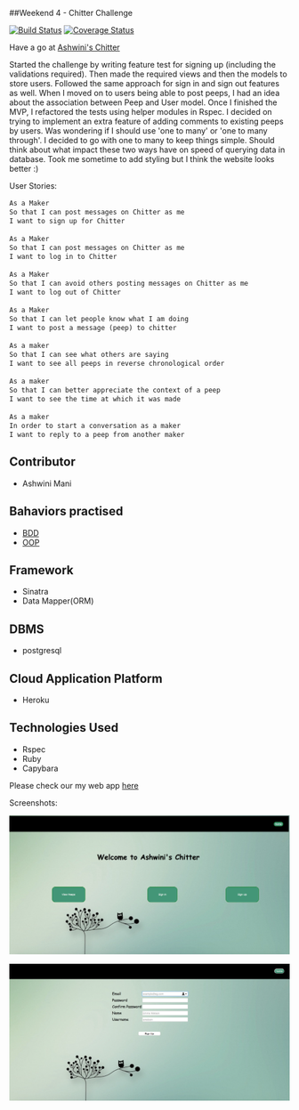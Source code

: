 ##Weekend 4 - Chitter Challenge

[![Build Status](https://travis-ci.org/AAMani5/chitter-challenge.svg?branch=master)](https://travis-ci.org/AAMani5/chitter-challenge)
[![Coverage Status](https://coveralls.io/repos/github/AAMani5/chitter-challenge/badge.svg?branch=master)](https://coveralls.io/github/AAMani5/chitter-challenge?branch=master)


Have a go at [Ashwini's Chitter](https://chitter-ash.herokuapp.com)

Started the challenge by writing feature test for signing up (including the validations required). Then made the required views and then the models to store users. Followed the same approach for sign in and sign out features as well. When I moved on to users being able to post peeps, I had an idea about the association between Peep and User model. Once I finished the MVP, I refactored the tests using helper modules in Rspec. I decided on trying to implement an extra feature of adding comments to existing peeps by users. Was wondering if I should use 'one to many' or 'one to many through'. I decided to go with one to many to keep things simple. Should think about what impact these two ways have on speed of querying data in database. Took me sometime to add styling but I think the website looks better :)

User Stories:

```
As a Maker
So that I can post messages on Chitter as me
I want to sign up for Chitter

As a Maker
So that I can post messages on Chitter as me
I want to log in to Chitter

As a Maker
So that I can avoid others posting messages on Chitter as me
I want to log out of Chitter

As a Maker
So that I can let people know what I am doing  
I want to post a message (peep) to chitter

As a maker
So that I can see what others are saying  
I want to see all peeps in reverse chronological order

As a maker
So that I can better appreciate the context of a peep
I want to see the time at which it was made

As a maker
In order to start a conversation as a maker
I want to reply to a peep from another maker
```


## Contributor
- Ashwini Mani

## Bahaviors practised
- [BDD](https://github.com/makersacademy/course/blob/master/pills/bdd_cycle.md)
- [OOP](https://en.wikipedia.org/wiki/Object-oriented_programming)

## Framework
- Sinatra
- Data Mapper(ORM)

## DBMS
- postgresql

## Cloud Application Platform
- Heroku

## Technologies Used
- Rspec
- Ruby
- Capybara

Please check our my web app [here](https://chitter-ash.herokuapp.com)

Screenshots:
<p align="center">
  <img src="./img/homepage.png">
</p>

<p align="center">
  <img src="./img/signup.png">
</p>
